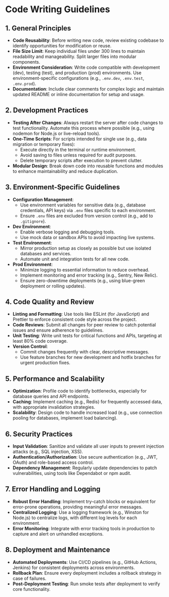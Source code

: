 # Code Writing Guidelines

## 1. General Principles
- **Code Reusability**: Before writing new code, review existing codebase to identify opportunities for modification or reuse.
- **File Size Limit**: Keep individual files under 300 lines to maintain readability and manageability. Split larger files into modular components.
- **Environment Consideration**: Write code compatible with development (dev), testing (test), and production (prod) environments. Use environment-specific configurations (e.g., `.env.dev`, `.env.test`, `.env.prod`).
- **Documentation**: Include clear comments for complex logic and maintain updated README or inline documentation for setup and usage.

## 2. Development Practices
- **Testing After Changes**: Always restart the server after code changes to test functionality. Automate this process where possible (e.g., using nodemon for Node.js or live-reload tools).
- **One-Time Scripts**: For scripts intended for single use (e.g., data migration or temporary fixes):
  - Execute directly in the terminal or runtime environment.
  - Avoid saving to files unless required for audit purposes.
  - Delete temporary scripts after execution to prevent clutter.
- **Modular Design**: Break down code into reusable functions and modules to enhance maintainability and reduce duplication.

## 3. Environment-Specific Guidelines
- **Configuration Management**:
  - Use environment variables for sensitive data (e.g., database credentials, API keys) via `.env` files specific to each environment.
  - Ensure `.env` files are excluded from version control (e.g., add to `.gitignore`).
- **Dev Environment**:
  - Enable verbose logging and debugging tools.
  - Use mock data or sandbox APIs to avoid impacting live systems.
- **Test Environment**:
  - Mirror production setup as closely as possible but use isolated databases and services.
  - Automate unit and integration tests for all new code.
- **Prod Environment**:
  - Minimize logging to essential information to reduce overhead.
  - Implement monitoring and error tracking (e.g., Sentry, New Relic).
  - Ensure zero-downtime deployments (e.g., using blue-green deployment or rolling updates).

## 4. Code Quality and Review
- **Linting and Formatting**: Use tools like ESLint (for JavaScript) and Prettier to enforce consistent code style across the project.
- **Code Reviews**: Submit all changes for peer review to catch potential issues and ensure adherence to guidelines.
- **Unit Testing**: Write unit tests for critical functions and APIs, targeting at least 80% code coverage.
- **Version Control**:
  - Commit changes frequently with clear, descriptive messages.
  - Use feature branches for new development and hotfix branches for urgent production fixes.

## 5. Performance and Scalability
- **Optimization**: Profile code to identify bottlenecks, especially for database queries and API endpoints.
- **Caching**: Implement caching (e.g., Redis) for frequently accessed data, with appropriate invalidation strategies.
- **Scalability**: Design code to handle increased load (e.g., use connection pooling for databases, implement load balancing).

## 6. Security Practices
- **Input Validation**: Sanitize and validate all user inputs to prevent injection attacks (e.g., SQL injection, XSS).
- **Authentication/Authorization**: Use secure authentication (e.g., JWT, OAuth) and role-based access control.
- **Dependency Management**: Regularly update dependencies to patch vulnerabilities, using tools like Dependabot or npm audit.

## 7. Error Handling and Logging
- **Robust Error Handling**: Implement try-catch blocks or equivalent for error-prone operations, providing meaningful error messages.
- **Centralized Logging**: Use a logging framework (e.g., Winston for Node.js) to centralize logs, with different log levels for each environment.
- **Error Monitoring**: Integrate with error tracking tools in production to capture and alert on unhandled exceptions.

## 8. Deployment and Maintenance
- **Automated Deployments**: Use CI/CD pipelines (e.g., GitHub Actions, Jenkins) for consistent deployments across environments.
- **Rollback Plan**: Ensure every deployment includes a rollback strategy in case of failures.
- **Post-Deployment Testing**: Run smoke tests after deployment to verify core functionality.